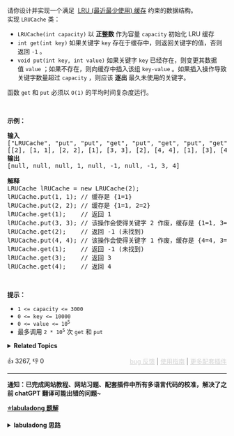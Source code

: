 <div class="title__3Vvk">
 请你设计并实现一个满足&nbsp; 
 <a href="https://baike.baidu.com/item/LRU" target="_blank">LRU (最近最少使用) 缓存</a> 约束的数据结构。
</div>

<div class="title__3Vvk">
 实现 
 <code>LRUCache</code> 类：
</div>

<div class="original__bRMd"> 
 <div> 
  <ul> 
   <li><code>LRUCache(int capacity)</code> 以 <strong>正整数</strong> 作为容量&nbsp;<code>capacity</code> 初始化 LRU 缓存</li> 
   <li><code>int get(int key)</code> 如果关键字 <code>key</code> 存在于缓存中，则返回关键字的值，否则返回 <code>-1</code> 。</li> 
   <li><code>void put(int key, int value)</code>&nbsp;如果关键字&nbsp;<code>key</code> 已经存在，则变更其数据值&nbsp;<code>value</code> ；如果不存在，则向缓存中插入该组&nbsp;<code>key-value</code> 。如果插入操作导致关键字数量超过&nbsp;<code>capacity</code> ，则应该 <strong>逐出</strong> 最久未使用的关键字。</li> 
  </ul> 
 </div>
</div>

<p>函数 <code>get</code> 和 <code>put</code> 必须以 <code>O(1)</code> 的平均时间复杂度运行。</p>

<p>&nbsp;</p>

<p><strong>示例：</strong></p>

<pre>
<strong>输入</strong>
["LRUCache", "put", "put", "get", "put", "get", "put", "get", "get", "get"]
[[2], [1, 1], [2, 2], [1], [3, 3], [2], [4, 4], [1], [3], [4]]
<strong>输出</strong>
[null, null, null, 1, null, -1, null, -1, 3, 4]

<strong>解释</strong>
LRUCache lRUCache = new LRUCache(2);
lRUCache.put(1, 1); // 缓存是 {1=1}
lRUCache.put(2, 2); // 缓存是 {1=1, 2=2}
lRUCache.get(1);    // 返回 1
lRUCache.put(3, 3); // 该操作会使得关键字 2 作废，缓存是 {1=1, 3=3}
lRUCache.get(2);    // 返回 -1 (未找到)
lRUCache.put(4, 4); // 该操作会使得关键字 1 作废，缓存是 {4=4, 3=3}
lRUCache.get(1);    // 返回 -1 (未找到)
lRUCache.get(3);    // 返回 3
lRUCache.get(4);    // 返回 4
</pre>

<p>&nbsp;</p>

<p><strong>提示：</strong></p>

<ul> 
 <li><code>1 &lt;= capacity &lt;= 3000</code></li> 
 <li><code>0 &lt;= key &lt;= 10000</code></li> 
 <li><code>0 &lt;= value &lt;= 10<sup>5</sup></code></li> 
 <li>最多调用 <code>2 * 10<sup>5</sup></code> 次 <code>get</code> 和 <code>put</code></li> 
</ul>

<details><summary><strong>Related Topics</strong></summary>设计 | 哈希表 | 链表 | 双向链表</details><br>

<div>👍 3267, 👎 0<span style='float: right;'><span style='color: gray;'><a href='https://github.com/labuladong/fucking-algorithm/discussions/939' target='_blank' style='color: lightgray;text-decoration: underline;'>bug 反馈</a> | <a href='https://labuladong.online/algo/fname.html?fname=jb插件简介' target='_blank' style='color: lightgray;text-decoration: underline;'>使用指南</a> | <a href='https://labuladong.online/algo/images/others/%E5%85%A8%E5%AE%B6%E6%A1%B6.jpg' target='_blank' style='color: lightgray;text-decoration: underline;'>更多配套插件</a></span></span></div>

<div id="labuladong"><hr>

**通知：已完成网站教程、网站习题、配套插件中所有多语言代码的校准，解决了之前 chatGPT 翻译可能出错的问题~**



<p><strong><a href="https://labuladong.online/algo/slug.html?slug=lru-cache" target="_blank">⭐️labuladong 题解</a></strong></p>
<details><summary><strong>labuladong 思路</strong></summary>

<div id="labuladong_solution_zh">

## 基本思路

要让 `put` 和 `get` 方法的时间复杂度为 `O(1)`，我们可以总结出 `cache` 这个数据结构必要的条件：

1、显然 `cache` 中的元素必须有时序，以区分最近使用的和久未使用的数据，当容量满了之后要删除最久未使用的那个元素腾位置。

2、我们要在 `cache` 中快速找某个 `key` 是否已存在并得到对应的 `val`；

3、每次访问 `cache` 中的某个 `key`，需要将这个元素变为最近使用的，也就是说 `cache` 要支持在任意位置快速插入和删除元素。

哈希表查找快，但是数据无固定顺序；链表有顺序之分，插入删除快，但是查找慢，所以结合二者的长处，可以形成一种新的数据结构：哈希链表 `LinkedHashMap`：

![](https://labuladong.online/algo/images/LRU算法/4.jpg)

至于 `put` 和 `get` 的具体逻辑，可以画出这样一个流程图：

![](https://labuladong.online/algo/images/LRU算法/put.jpg)

根据上述逻辑写代码即可。

**详细题解：[算法就像搭乐高：带你手撸 LRU 算法](https://labuladong.online/algo/data-structure/lru-cache/)**

</div>

**标签：[数据结构](https://labuladong.online/algo/)，[设计](https://labuladong.online/algo/)**

<div id="solution">

## 解法代码



<div class="tab-panel"><div class="tab-nav">
<button data-tab-item="cpp" class="tab-nav-button btn " data-tab-group="default" onclick="switchTab(this)">cpp🤖</button>

<button data-tab-item="python" class="tab-nav-button btn " data-tab-group="default" onclick="switchTab(this)">python🤖</button>

<button data-tab-item="java" class="tab-nav-button btn active" data-tab-group="default" onclick="switchTab(this)">java🟢</button>

<button data-tab-item="go" class="tab-nav-button btn " data-tab-group="default" onclick="switchTab(this)">go🤖</button>

<button data-tab-item="javascript" class="tab-nav-button btn " data-tab-group="default" onclick="switchTab(this)">javascript🤖</button>
</div><div class="tab-content">
<div data-tab-item="cpp" class="tab-item " data-tab-group="default"><div class="highlight">

```cpp
// 注意：cpp 代码由 chatGPT🤖 根据我的 java 代码翻译，旨在帮助不同背景的读者理解算法逻辑。
// 本代码已经通过力扣的测试用例，应该可直接成功提交。

#include <unordered_map>
#include <list>
#include <utility>

using namespace std;

class LRUCache {
private:
    int cap;
    unordered_map<int, pair<int, list<int>::iterator>> cache;
    list<int> l;

public:
    LRUCache(int capacity) {
        this->cap = capacity;
    }

    int get(int key) {
        if (cache.find(key) == cache.end()) {
            return -1;
        }
        // 将 key 变为最近使用
        makeRecently(key);
        return cache[key].first;
    }

    void put(int key, int val) {
        if (cache.find(key) != cache.end()) {
            // 修改 key 的值
            l.erase(cache[key].second);
        } else {
            if (l.size() >= this->cap) {
                // 链表头部就是最久未使用的 key
                cache.erase(l.front());
                l.pop_front();
            }
        }
        // 将新的 key 添加链表尾部
        l.push_back(key);
        cache[key] = {val, prev(l.end())};
    }

    void makeRecently(int key) {
        int val = cache[key].first;
        // 删除 key，重新插入到队尾
        l.erase(cache[key].second);
        l.push_back(key);
        cache[key] = {val, prev(l.end())};
    }
};
```

</div></div>

<div data-tab-item="python" class="tab-item " data-tab-group="default"><div class="highlight">

```python
# 注意：python 代码由 chatGPT🤖 根据我的 java 代码翻译，旨在帮助不同背景的读者理解算法逻辑。
# 本代码已经通过力扣的测试用例，应该可直接成功提交。

class LRUCache:

    def __init__(self, capacity: int):
        self.cap = capacity
        self.cache = collections.OrderedDict()

    def get(self, key: int) -> int:
        if key not in self.cache:
            return -1
        # 将 key 变为最近使用
        self.makeRecently(key)
        return self.cache[key]

    def put(self, key: int, value: int) -> None:
        if key in self.cache:
            # 修改 key 的值
            self.cache[key] = value
            # 将 key 变为最近使用
            self.makeRecently(key)
            return

        if len(self.cache) >= self.cap:
            # 链表头部就是最久未使用的 key
            oldestKey = next(iter(self.cache))
            self.cache.pop(oldestKey)
        # 将新的 key 添加链表尾部
        self.cache[key] = value

    def makeRecently(self, key: int) -> None:
        value = self.cache.pop(key)
        # 删除 key，重新插入到队尾
        self.cache[key] = value
```

</div></div>

<div data-tab-item="java" class="tab-item active" data-tab-group="default"><div class="highlight">

```java
class LRUCache {
    int cap;
    LinkedHashMap<Integer, Integer> cache = new LinkedHashMap<>();
    public LRUCache(int capacity) {
        this.cap = capacity;
    }

    public int get(int key) {
        if (!cache.containsKey(key)) {
            return -1;
        }
        // 将 key 变为最近使用
        makeRecently(key);
        return cache.get(key);
    }

    public void put(int key, int val) {
        if (cache.containsKey(key)) {
            // 修改 key 的值
            cache.put(key, val);
            // 将 key 变为最近使用
            makeRecently(key);
            return;
        }

        if (cache.size() >= this.cap) {
            // 链表头部就是最久未使用的 key
            int oldestKey = cache.keySet().iterator().next();
            cache.remove(oldestKey);
        }
        // 将新的 key 添加链表尾部
        cache.put(key, val);
    }

    private void makeRecently(int key) {
        int val = cache.get(key);
        // 删除 key，重新插入到队尾
        cache.remove(key);
        cache.put(key, val);
    }
}
```

</div></div>

<div data-tab-item="go" class="tab-item " data-tab-group="default"><div class="highlight">

```go
// 注意：go 代码由 chatGPT🤖 根据我的 java 代码翻译，旨在帮助不同背景的读者理解算法逻辑。
// 本代码已经通过力扣的测试用例，应该可直接成功提交。

type LRUCache struct {
    capacity int
    cache    map[int]int
    keys     []int
}

func Constructor(capacity int) LRUCache {
    return LRUCache{
        capacity: capacity,
        cache:    make(map[int]int),
        keys:     make([]int, 0),
    }
}

func (this *LRUCache) Get(key int) int {
    if val, ok := this.cache[key]; !ok {
        return -1
    } else {
        // 将 key 变为最近使用
        this.makeRecently(key)
        return val
    }
}

func (this *LRUCache) Put(key int, value int) {
    if _, ok := this.cache[key]; ok {
        // 修改 key 的值
        this.cache[key] = value
        // 将 key 变为最近使用
        this.makeRecently(key)
        return
    }

    if len(this.cache) >= this.capacity {
        // 链表头部就是最久未使用的 key
        oldestKey := this.keys[0]
        this.keys = this.keys[1:]
        delete(this.cache, oldestKey)
    }
    // 将新的 key 添加链表尾部
    this.cache[key] = value
    this.keys = append(this.keys, key)
}

func (this *LRUCache) makeRecently(key int) {
    val := this.cache[key]
    // 删除 key，重新插入到队尾
    delete(this.cache, key)
    this.cache[key] = val
    // Move the key to the end to mark it as recently used.
    this.keys = append(this.keys, key)
    // Remove the old occurrence of the key.
    index := 0
    for i, k := range this.keys {
        if k == key {
            index = i
            break
        }
    }
    this.keys = append(this.keys[:index], this.keys[index+1:]...)
}
```

</div></div>

<div data-tab-item="javascript" class="tab-item " data-tab-group="default"><div class="highlight">

```javascript
// 注意：javascript 代码由 chatGPT🤖 根据我的 java 代码翻译，旨在帮助不同背景的读者理解算法逻辑。
// 本代码已经通过力扣的测试用例，应该可直接成功提交。

var LRUCache = function(capacity) {
    this.cap = capacity;
    this.cache = new Map();
};

LRUCache.prototype.get = function(key) {
    if (!this.cache.has(key)) {
        return -1;
    }
    // 将 key 变为最近使用
    this.makeRecently(key);
    return this.cache.get(key);
};

LRUCache.prototype.put = function(key, val) {
    if (this.cache.has(key)) {
        // 修改 key 的值
        this.cache.set(key, val);
        // 将 key 变为最近使用
        this.makeRecently(key);
        return;
    }

    if (this.cache.size >= this.cap) {
        // 链表头部就是最久未使用的 key
        const oldestKey = this.cache.keys().next().value;
        this.cache.delete(oldestKey);
    }
    // 将新的 key 添加链表尾部
    this.cache.set(key, val);
};

LRUCache.prototype.makeRecently = function(key) {
    const val = this.cache.get(key);
    // 删除 key，重新插入到队尾
    this.cache.delete(key);
    this.cache.set(key, val);
};
```

</div></div>
</div></div>

**类似题目**：
  - [剑指 Offer II 031. 最近最少使用缓存 🟠](/problems/OrIXps)

</div>

</details>
</div>





